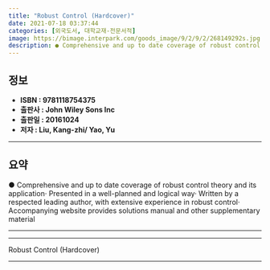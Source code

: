 ```yaml
---
title: "Robust Control (Hardcover)"
date: 2021-07-18 03:37:44
categories: [외국도서, 대학교재-전문서적]
image: https://bimage.interpark.com/goods_image/9/2/9/2/268149292s.jpg
description: ● Comprehensive and up to date coverage of robust control theory and its application· Presented in a well-planned and logical way· Written by a respected lea
---
```


## **정보**

- **ISBN : 9781118754375**
- **출판사 : John Wiley   Sons Inc**
- **출판일 : 20161024**
- **저자 : Liu, Kang-zhi/ Yao, Yu**

------



## **요약**

●  Comprehensive and up to date coverage of robust control theory and its application·  Presented in a well-planned and logical way·  Written by a respected leading author, with extensive experience in robust control·  Accompanying website provides solutions manual and other supplementary material

------



------


Robust Control (Hardcover) 

------


